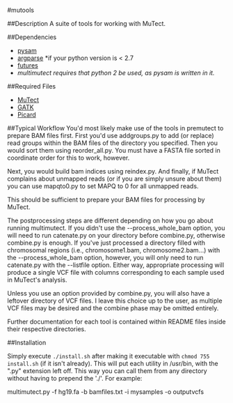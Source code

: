 #mutools

##Description
A suite of tools for working with MuTect.

##Dependencies
* [pysam](https://pypi.python.org/pypi/pysam)
* [argparse](https://pypi.python.org/pypi/argparse/1.3.0)
   \*if your python version is < 2.7
* [futures](https://pypi.python.org/pypi/futures/3.0.3)
* *multimutect requires that python 2 be used, as pysam is written in it.*

##Required Files
* [MuTect](https://github.com/broadinstitute/mutect)
* [GATK](https://www.broadinstitute.org/gatk/download/)
* [Picard](http://broadinstitute.github.io/picard/)

##Typical Workflow
You'd most likely make use of the tools in premutect to prepare
BAM files first. First you'd use addgroups.py to add (or replace) read groups 
within the BAM files of the directory you specified. Then you would sort them using
reorder\_all.py. You must have a FASTA file sorted in 
coordinate order for this to work, however.

Next, you would build bam indices using reindex.py. And finally,
if MuTect complains about unmapped reads (or if you are simply unsure about them)
you can use mapqto0.py to set MAPQ to 0 for all unmapped reads.

This should be sufficient to prepare your BAM files for processing by MuTect.

The postprocessing steps are different depending on how you go about running
multimutect. If you didn't use the --process\_whole\_bam option, you will need
to run catenate.py on your directory before combine.py, otherwise combine.py
is enough. If you've just processed a directory filled with chromosomal regions
(i.e., chromosome1.bam, chromosome2.bam...)
with the --process\_whole\_bam option, however, you will only need to run catenate.py
with the --listfile option. Either way, appropriate processing will 
produce a single VCF file with columns corresponding to each sample used 
in MuTect's analysis.

Unless you use an option provided by combine.py, you will also have a leftover
directory of VCF files. I leave this choice up to the user, as multiple VCF
files may be desired and the combine phase may be omitted entirely.

Further documentation for each tool is contained within README files inside their
respective directories.

##Installation

Simply execute `./install.sh` after making it executable with 
`chmod 755 install.sh` (if it isn't already). This will put each utility in
/usr/bin, with the ".py" extension left off. This way you can call them
from any directory without having to prepend the './'. For example:

multimutect.py -f hg19.fa -b bamfiles.txt -i mysamples -o outputvcfs
